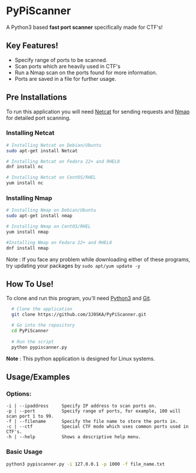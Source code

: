 
# PyPiScanner

 A Python3 based **fast port scanner** specifically made for CTF's! 


## Key Features!

* Specify range of ports to be scanned. 
* Scan ports which are heavily used in CTF's
* Run a Nmap scan on the ports found for more information.
* Ports are saved in a file for further usage.
## Pre Installations 

To run this application you will need [Netcat](https://sectools.org/tool/netcat/) for sending requests and [Nmap](https://nmap.org/download.html) for detailed port scanning.

### Installing Netcat

```bash
# Installing Netcat on Debian/Ubuntu
sudo apt-get install Netcat

# Installing Netcat on Fedora 22+ and RHEL8
dnf install nc

# Installing Netcat on CentOS/RHEL
yum install nc
```

### Installing Nmap

```bash 
# Installing Nmap on Debian/Ubuntu
sudo apt-get install nmap

# Installing Nmap on CentOS/RHEL
yum install nmap

#Installing Nmap on Fedora 22+ and RHEL8
dnf install nmap
```

Note :  If you face any problem while downloading either of these programs, try updating your packages by `sudo apt/yum update -y`

## How To Use!

To clone and run this program, you'll need [Python3](https://www.python.org/downloads/) and [Git](https://git-scm.com/).

```bash
  # Clone the application
  git clone https://github.com/3J0SKA/PyPiScanner.git

  # Go into the repository
  cd PyPiScanner
  
  # Run the script
  python pypiscanner.py
```

**Note** : This python application is designed for Linux systems.
    
## Usage/Examples

### Options:

```
-i | --ipaddress     Specify IP address to scan ports on.
-p | --port          Specify range of ports, for example, 100 will scan port 1 to 99.
-f | --filename      Specify the file name to store the ports in.
-c | --ctf           Special CTF mode which uses common ports used in CTF's.
-h | --help          Shows a descriptive help menu.
```

### Basic Usage

```bash
python3 pypiscanner.py -i 127.0.0.1 -p 1000 -f file_name.txt 
```


